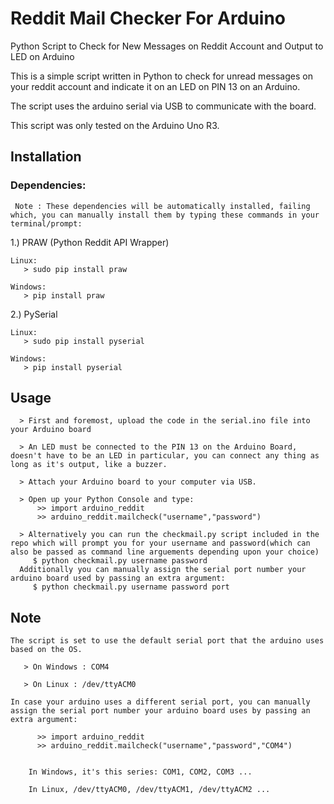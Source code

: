 # Reddit Mail Checker For Arduino

Python Script to Check for New Messages on Reddit Account and Output to LED on Arduino

This is a simple script written in Python to check for unread messages on your reddit account and indicate it on an LED on PIN 13 on an Arduino.

The script uses the arduino serial via USB to communicate with the board.

This script was only tested on the Arduino Uno R3.

## Installation

### Dependencies:

     Note : These dependencies will be automatically installed, failing which, you can manually install them by typing these commands in your terminal/prompt: 
1.) PRAW (Python Reddit API Wrapper)

    Linux: 
       > sudo pip install praw
  
    Windows:
       > pip install praw
  
2.) PySerial

    Linux:
       > sudo pip install pyserial
  
    Windows:
       > pip install pyserial
  

## Usage
  
      > First and foremost, upload the code in the serial.ino file into your Arduino board
  
      > An LED must be connected to the PIN 13 on the Arduino Board, doesn't have to be an LED in particular, you can connect any thing as long as it's output, like a buzzer.

      > Attach your Arduino board to your computer via USB.
  
      > Open up your Python Console and type:
          >> import arduino_reddit
          >> arduino_reddit.mailcheck("username","password")

      > Alternatively you can run the checkmail.py script included in the repo which will prompt you for your username and password(which can also be passed as command line arguements depending upon your choice)
         $ python checkmail.py username password
      Additionally you can manually assign the serial port number your arduino board used by passing an extra argument:
         $ python checkmail.py username password port
      

## Note

    The script is set to use the default serial port that the arduino uses based on the OS.

       > On Windows : COM4
    
       > On Linux : /dev/ttyACM0

    In case your arduino uses a different serial port, you can manually assign the serial port number your arduino board uses by passing an extra argument:
    
          >> import arduino_reddit
          >> arduino_reddit.mailcheck("username","password","COM4")
        
        
        In Windows, it's this series: COM1, COM2, COM3 ...
        
        In Linux, /dev/ttyACM0, /dev/ttyACM1, /dev/ttyACM2 ...

